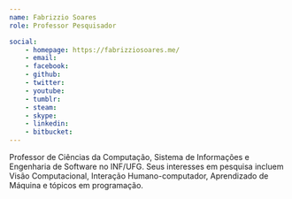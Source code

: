 ```yaml
---
name: Fabrizzio Soares
role: Professor Pesquisador

social:
    - homepage: https://fabrizziosoares.me/
    - email:
    - facebook:
    - github:
    - twitter:
    - youtube:
    - tumblr:
    - steam:
    - skype:
    - linkedin:
    - bitbucket:
---
```

Professor de Ciências da Computação, Sistema de Informações e Engenharia de Software no INF/UFG. Seus interesses em pesquisa incluem Visão Computacional, Interação Humano-computador, Aprendizado de Máquina e tópicos em programação.
